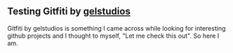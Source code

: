 ## Testing Gitfiti by [gelstudios](https://github.com/gelstudios/)

Gitfiti by gelstudios is something I came across while looking for interesting github projects and I thought to myself, "Let me check this out". So here I am.
